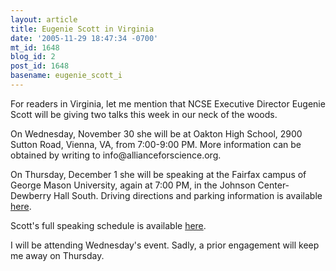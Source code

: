 ```yaml
---
layout: article
title: Eugenie Scott in Virginia
date: '2005-11-29 18:47:34 -0700'
mt_id: 1648
blog_id: 2
post_id: 1648
basename: eugenie_scott_i
---
```

<p>For readers in Virginia, let me mention that NCSE Executive Director Eugenie Scott will be giving two talks this week in our neck of the woods.</p>

<p>On Wednesday, November 30 she will be at Oakton High School, 2900 Sutton Road, Vienna, VA, from 7:00-9:00 PM.  More information can be obtained by writing to info@allianceforscience.org.</p>

<p>On Thursday, December 1 she will be speaking at the Fairfax campus of George Mason University, again at 7:00 PM, in the Johnson Center- Dewberry Hall South.  Driving directions and parking information is available <a href=http://www.gmu.edu/welcome/Directions-to-GMU.html>here</a>.</p>

<p>Scott's full speaking schedule is available <a href=http://www.natcenscied.org/meeting.asp>here</a>.</p>

<p>I will be attending Wednesday's event.  Sadly, a prior engagement will keep me away on Thursday.</p>
